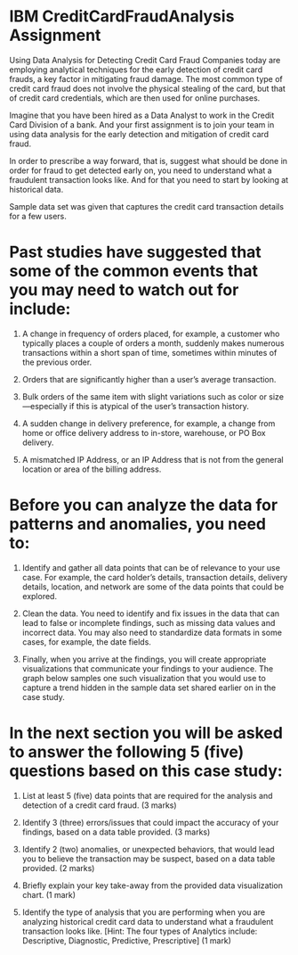 # IBM CreditCardFraudAnalysis Assignment

Using Data Analysis for Detecting Credit Card Fraud
Companies today are employing analytical techniques for the early detection of credit card frauds, a key factor in mitigating fraud damage. The most common type of credit card fraud does not involve the physical stealing of the card, but that of credit card credentials, which are then used for online purchases.

Imagine that you have been hired as a Data Analyst to work in the Credit Card Division of a bank. And your first assignment is to join your team in using data analysis for the early detection and mitigation of credit card fraud.  

In order to prescribe a way forward, that is, suggest what should be done in order for fraud to get detected early on, you need to understand what a fraudulent transaction looks like. And for that you need to start by looking at historical data. 

Sample data set was given that captures the credit card transaction details for a few users.

# Past studies have suggested that some of the common events that you may need to watch out for include:  

1. A change in frequency of orders placed, for example, a customer who typically places a couple of orders a month, suddenly makes numerous transactions within a short span of time, sometimes within minutes of the previous order.

2. Orders that are significantly higher than a user’s average transaction.

3. Bulk orders of the same item with slight variations such as color or size—especially if this is atypical of the user’s transaction history.

4. A sudden change in delivery preference, for example, a change from home or office delivery address to in-store, warehouse, or PO Box delivery.

5. A mismatched IP Address, or an IP Address that is not from the general location or area of the billing address.

# Before you can analyze the data for patterns and anomalies, you need to:

1. Identify and gather all data points that can be of relevance to your use case. For example, the card holder’s details, transaction details, delivery details, location, and network are some of the data points that could be explored. 

2. Clean the data. You need to identify and fix issues in the data that can lead to false or incomplete findings, such as missing data values and incorrect data. You may also need to standardize data formats in some cases, for example, the date fields. 

3. Finally, when you arrive at the findings, you will create appropriate visualizations that communicate your findings to your audience. The graph below samples one such visualization that you would use to capture a trend hidden in the sample data set shared earlier on in the case study.


# In the next section you will be asked to answer the following 5 (five) questions based on this case study:

1. List at least 5 (five) data points that are required for the analysis and detection of a credit card fraud. (3 marks)

2. Identify 3 (three) errors/issues that could impact the accuracy of your findings, based on a data table provided. (3 marks)

3. Identify 2 (two) anomalies, or unexpected behaviors, that would lead you to believe the transaction may be suspect, based on a data table provided. (2 marks)

4. Briefly explain your key take-away from the provided data visualization chart. (1 mark)

5. Identify the type of analysis that you are performing when you are analyzing historical credit card data to understand what a fraudulent transaction looks like. [Hint: The four types of Analytics include: Descriptive, Diagnostic, Predictive, Prescriptive] (1 mark)
